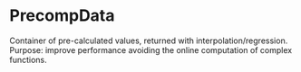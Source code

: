 # PrecompData
Container of pre-calculated values, returned with interpolation/regression. Purpose: improve performance avoiding the online computation of complex functions.
